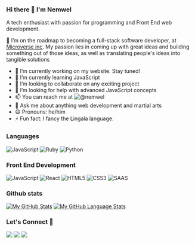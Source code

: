### Hi there 👋 I'm Nemwel

A tech enthusiast with passion for programming and Front End web development.
<!--
**Nemwel-Boniface/Nemwel-Boniface** is a ✨ _special_ ✨ repository because its `README.md` (this file) appears on your GitHub profile.

Here are some ideas to get you started:

- 🔭 I’m currently working on ...
- 🌱 I’m currently learning ...
- 👯 I’m looking to collaborate on ...
- 🤔 I’m looking for help with ...
- 💬 Ask me about ...
- 📫 How to reach me: ...
- 😄 Pronouns: ...
- ⚡ Fun fact: ...
### Hello there, I'm Nemwel :wave:
-->
:telescope: I’m on the roadmap to becoming a full-stack software developer, at [Microverse inc](https://www.microverse.org/). My passion lies in coming up with great ideas and building something out of those ideas, as well as translating people's ideas into tangible solutions
- 🔭 I’m currently working on my website. Stay tuned!
- 🌱 I’m currently learning JavaScript
- 👯 I’m looking to collaborate on any exciting project
- 🤔 I’m looking for help with advanced JavaScript concepts
- 📫 You can reach me at ![@nemwel](https://www.linkedin.com/in/nemwel-nyandoro-aa1b2620b/)
- 💬 Ask me about anything web development and martial arts
- 😄 Pronouns: he/him
- ⚡ Fun fact: I fancy the Lingala language.
### Languages
![JavaScript](https://icongr.am/devicon/javascript-original.svg?size=50&color=currentColor)
![Ruby](https://icongr.am/devicon/ruby-original.svg?size=50&color=currentColor)
![Python](https://icongr.am/devicon/python-original.svg?size=50&color=currentColor)
### Front End Development
![JavaScript](https://icongr.am/devicon/javascript-original.svg?size=50&color=currentColor)
![React](https://icongr.am/devicon/react-original.svg?size=50&color=currentColor)
![HTML5](https://icongr.am/devicon/html5-original.svg?size=50&color=currentColor)
![CSS3](https://icongr.am/devicon/css3-original.svg?size=50&color=currentColor)
![SAAS](https://icongr.am/devicon/sass-original.svg?size=50&color=currentColor)
### Github stats
[![My GitHub Stats](https://github-readme-stats.vercel.app/api/?username=Nemwel-Boniface&count_private=true&theme=tokyonight&showicons=true)]()
[![My GitHub Language Stats](https://github-readme-stats.vercel.app/api/top-langs/?username=Nemwel-Boniface&langs_count=5&theme=tokyonight)]()<h3 align="left">Let's Connect :handshake:</h3>
<div align="left">
<a target="_blank"
href="https://www.linkedin.com/in/nemwel-nyandoro-aa1b2620b/"><img
src="https://img.shields.io/badge/-LinkedIn-0077b5?style=for-the-badge&logo=LinkedIn&logoColor=white"></img></a> <a target="_blank"
href="mailto:nemwelboniface@outlook.com"><img
src="https://img.shields.io/badge/-Gmail-D14836?style=for-the-badge&logo=Gmail&logoColor=white"></img></a> <a target="_blank"
href="https://twitter.com/nemwel_bonie"><img
src="https://img.shields.io/badge/-Twitter-1DA1F2?style=for-the-badge&logo=Twitter&logoColor=white"></img></a>
<div/>

